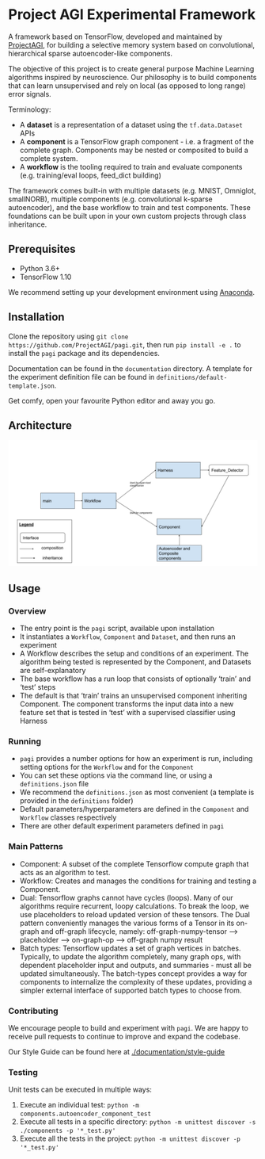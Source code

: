 # Project AGI Experimental Framework
A framework based on TensorFlow, developed and maintained by [ProjectAGI](https://agi.io), for building a selective memory system based on convolutional, hierarchical sparse autoencoder-like components.

The objective of this project is to create general purpose Machine Learning algorithms inspired by neuroscience.
Our philosophy is to build components that can learn unsupervised and rely on local (as opposed to long range) 
error signals. 

Terminology:
- A **dataset** is a representation of a dataset using the `tf.data.Dataset` APIs
- A **component** is a TensorFlow graph component - i.e. a fragment of the complete graph. Components may
be nested or composited to build a complete system.
- A **workflow** is the tooling required to train and evaluate components (e.g. training/eval loops, feed_dict building)

The framework comes built-in with multiple datasets (e.g. MNIST, Omniglot, smallNORB), multiple components (e.g. convolutional k-sparse autoencoder), and the base workflow to train and test components. These foundations can be built upon in your own custom projects through class inheritance.

## Prerequisites
- Python 3.6+
- TensorFlow 1.10

We recommend setting up your development environment using [Anaconda](https://www.anaconda.com/).

## Installation
Clone the repository using `git clone https://github.com/ProjectAGI/pagi.git`, then run `pip install -e .` to install
the `pagi` package and its dependencies.

Documentation can be found in the `documentation` directory. A template for the experiment definition file can be found
in `definitions/default-template.json`.

Get comfy, open your favourite Python editor and away you go.

## Architecture
![architecture diagram](./documentation/architecture.png)

## Usage

### Overview
- The entry point is the `pagi` script, available upon installation
- It instantiates a `Workflow`, `Component` and `Dataset`, and then runs an experiment
- A Workflow describes the setup and conditions of an experiment. The algorithm being tested is represented by the Component, and Datasets are self-explanatory
- The base workflow has a run loop that consists of optionally ‘train’ and ‘test’ steps
- The default is that ‘train’ trains an unsupervised component inheriting Component. The component transforms the input data into a new feature set that is tested in ‘test’ with a supervised classifier using Harness

### Running
- `pagi` provides a number options for how an experiment is run, including setting options for the `Workflow` and for the `Component`
- You can set these options via the command line, or using a `definitions.json` file
- We recommend the `definitions.json` as most convenient (a template is provided in the `definitions` folder)
- Default parameters/hyperparameters are defined in the `Component` and `Workflow` classes respectively
- There are other default experiment parameters defined in `pagi`

### Main Patterns
- Component: A subset of the complete Tensorflow compute graph that acts as an algorithm to test.
- Workflow: Creates and manages the conditions for training and testing a Component.
- Dual: Tensorflow graphs cannot have cycles (loops). Many of our algorithms require recurrent, loopy calculations. To break the loop, we use placeholders to reload updated version of these tensors. The Dual pattern conveniently manages the various forms of a Tensor in its on-graph and off-graph lifecycle, namely: off-graph-numpy-tensor --> placeholder --> on-graph-op --> off-graph numpy result
- Batch types: Tensorflow updates a set of graph vertices in batches. Typically, to update the algorithm completely, many graph ops, with dependent placeholder input and outputs, and summaries - must all be updated simultaneously. The batch-types concept provides a way for components to internalize the complexity of these updates, providing a simpler external interface of supported batch types to choose from.

### Contributing
We encourage people to build and experiment with `pagi`. We are happy to receive pull requests to continue to improve
and expand the codebase.

Our Style Guide can be found here at [./documentation/style-guide](./documentation/style-guide/README.md)

### Testing
Unit tests can be executed in multiple ways:

1. Execute an individual test: `python -m components.autoencoder_component_test`
2. Execute all tests in a specific directory: `python -m unittest discover -s ./components -p '*_test.py'`
3. Execute all the tests in the project: `python -m unittest discover -p '*_test.py'`
